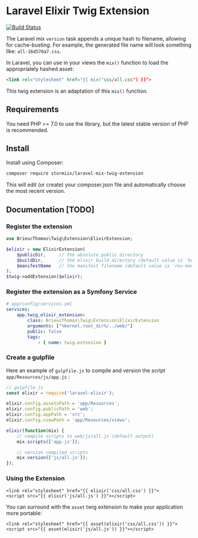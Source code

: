 Laravel Elixir Twig Extension
=============================

[![Build Status](https://img.shields.io/travis/stormiix/laravel-mix-twig-extension/master.svg?style=flat-square)](https://travis-ci.org/stormiix/laravel-mix-twig-extension)

The Laravel mix `version` task appends a unique hash to filename,
allowing for cache-busting.
For example, the generated file name will look something like:
`all-16d570a7.css`.

In Laravel, you can use in your views the `mix()` function to load
the appropriately hashed asset:

``` html
<link rel="stylesheet" href="{{ mix("css/all.css") }}">
```

This twig extension is an adaptation of this `mix()` function.

## Requirements

You need PHP >= 7.0 to use the library, but the latest stable version
of PHP is recommended.

## Install

Install using Composer:

``` bash
composer require stormiix/laravel-mix-twig-extension
```

This will edit (or create) your composer.json file and automatically
choose the most recent version.

## Documentation [TODO]

### Register the extension

``` php
use BrieucThomas\Twig\Extension\ElixirExtension;

$elixir = new ElixirExtension(
    $publicDir,     // the absolute public directory
    $buildDir,      // the elixir build directory (default value is 'build')
    $manifestName   // the manifest filename (default value is 'rev-manifest.json')
);
$twig->addExtension($elixir);
```

### Register the extension as a Symfony Service

``` yml
# app/config/services.yml
services:
    app.twig_elixir_extension:
        class: BrieucThomas\Twig\Extension\ElixirExtension
        arguments: ["%kernel.root_dir%/../web/"]
        public: false
        tags:
            - { name: twig.extension }
```

### Create a gulpfile

Here an example of `gulpfile.js` to compile and version
the script `app/Resources/js/app.js` :

```javascript
// gulpfile.js
const elixir = require('laravel-elixir');

elixir.config.assetsPath = 'app/Resources';
elixir.config.publicPath = 'web';
elixir.config.appPath = 'src';
elixir.config.viewPath = 'app/Resources/views';

elixir(function(mix) {
    // compile scripts to web/js/all.js (default output)
    mix.scripts(['app.js']);

    // version compiled scripts        
    mix.version(['js/all.js']);
});
```

### Using the Extension

``` twig
<link rel="stylesheet" href="{{ elixir('css/all.css') }}">
<script src="{{ elixir('js/all.js') }}"></script>
```

You can surround with the `asset` twig extension to make your
application more portable:

``` twig
<link rel="stylesheet" href="{{ asset(elixir('css/all.css')) }}">
<script src="{{ asset(elixir('js/all.js')) }}"></script>
```

